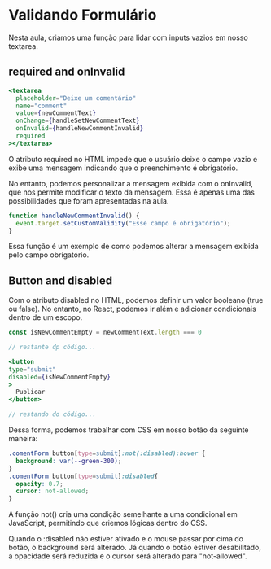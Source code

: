 # Validando Formulário

Nesta aula, criamos uma função para lidar com inputs vazios em nosso textarea.

## required and onInvalid

```jsx
<textarea
  placeholder="Deixe um comentário"
  name="comment"
  value={newCommentText}
  onChange={handleSetNewCommentText}
  onInvalid={handleNewCommentInvalid}
  required
></textarea>
```

O atributo required no HTML impede que o usuário deixe o campo vazio e exibe uma mensagem indicando que o preenchimento é obrigatório.

No entanto, podemos personalizar a mensagem exibida com o onInvalid, que nos permite modificar o texto da mensagem. Essa é apenas uma das possibilidades que foram apresentadas na aula.

```jsx
function handleNewCommentInvalid() {
  event.target.setCustomValidity("Esse campo é obrigatório");
}
```

Essa função é um exemplo de como podemos alterar a mensagem exibida pelo campo obrigatório.

## Button and disabled

Com o atributo disabled no HTML, podemos definir um valor booleano (true ou false). No entanto, no React, podemos ir além e adicionar condicionais dentro de um escopo.

```jsx
const isNewCommentEmpty = newCommentText.length === 0

// restante dp código...

<button 
type="submit" 
disabled={isNewCommentEmpty}
>
  Publicar
</button>

// restando do código...

```

Dessa forma, podemos trabalhar com CSS em nosso botão da seguinte maneira:

```css
.comentForm button[type=submit]:not(:disabled):hover {
  background: var(--green-300);
}
.comentForm button[type=submit]:disabled{
  opacity: 0.7;
  cursor: not-allowed;
}
```

A função not() cria uma condição semelhante a uma condicional em JavaScript, permitindo que criemos lógicas dentro do CSS.

Quando o :disabled não estiver ativado e o mouse passar por cima do botão, o background será alterado. Já quando o botão estiver desabilitado, a opacidade será reduzida e o cursor será alterado para "not-allowed".